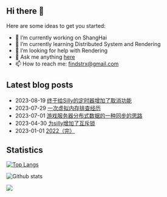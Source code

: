 ## Hi there 👋

Here are some ideas to get you started:

- 🔭 I’m currently working on ShangHai
- 🌱 I’m currently learning Distributed System and Rendering
- 🤔 I’m looking for help with Rendering
- 💬 Ask me anything [here](https://github.com/findstr/findstr/issues)
- 📫 How to reach me: findstrx@gmail.com

## Latest blog posts
- 2023-08-19 [终于给Silly的定时器增加了取消功能](https://blog.gotocoding.com/archives/1831)
- 2023-07-29 [一次虚拟内存排查经历](https://blog.gotocoding.com/archives/1821)
- 2023-07-01 [游戏服务器分布式数据的一种同步的思路](https://blog.gotocoding.com/archives/1810)
- 2023-04-30 [为silly增加了互斥锁](https://blog.gotocoding.com/archives/1803)
- 2023-01-01 [2022（完）](https://blog.gotocoding.com/archives/1793)

## Statistics
[![Top Langs](https://github-readme-stats.vercel.app/api/top-langs/?username=findstr&layout=compact)](findstr)

![Github stats](https://github-readme-stats.vercel.app/api?username=findstr&show_icons=true&theme=radical)

![](https://visitor-badge.glitch.me/badge?page_id=findstr.findstr)

